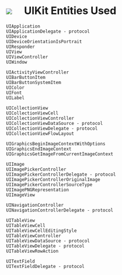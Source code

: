# ![][AppIcon]&nbsp;&nbsp;&nbsp;&nbsp;&nbsp;UIKit Entities Used

```
UIApplication
UIApplicationDelegate - protocol
UIDevice
UIDeviceOrientationIsPortrait
UIResponder
UIView
UIViewController
UIWindow
```

```
UIActivityViewController
UIBarButtonItem
UIBarButtonSystemItem
UIColor
UIFont
UILabel
```

```
UICollectionView
UICollectionViewCell
UICollectionViewController
UICollectionViewDataSource - protocol
UICollectionViewDelegate - protocol
UICollectionViewFlowLayout
```

```
UIGraphicsBeginImageContextWithOptions
UIGraphicsEndImageContext
UIGraphicsGetImageFromCurrentImageContext
```

```
UIImage
UIImagePickerController
UIImagePickerControllerDelegate - protocol
UIImagePickerControllerOriginalImage
UIImagePickerControllerSourceType
UIImagePNGRepresentation
UIImageView
```

```
UINavigationController
UINavigationControllerDelegate - protocol
```

```
UITableView
UITableViewCell
UITableViewCellEditingStyle
UITableViewController
UITableViewDataSource - protocol
UITableViewDelegate - protocol
UITableViewRowAction
```

```
UITextField
UITextFieldDelegate - protocol
```



[AppIcon]:  ../images/MemeMeAppIcon_80.png
